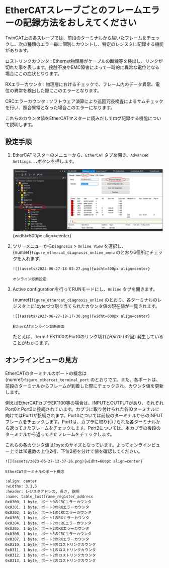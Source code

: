 # EtherCATスレーブごとのフレームエラーの記録方法をおしえてください

TwinCAT上の各スレーブでは、前段のターミナルから届いたフレームをチェックし、次の種類のエラー毎に個別にカウントし、特定のレジスタに記録する機能があります。

ロストリンクカウンタ
    : Ethernet物理層がケーブルの断線等を検出し、リンクが切れた事を表します。接触不良やEMC障害によって一時的に異常な電位となる場合にこの症状となります。

RXエラーカウンタ
    : 物理層におけるチェックで、フレーム内のデータ異常、電位の異常を検出した際にこのエラーとなります。

CRCエラーカウンタ
    : ソフトウェア演算により巡回冗長検査によるサムチェックを行い、照合異常となった場合このエラーになります。

これらのカウンタ値をEtherCATマスターに読みだしてログ記録する機能について説明します。

## 設定手順

1. EtherCATマスターのメニューから、`EtherCAT` タブを開き、`Advanced Settings...`ボタンを押します。

    ![](assets/2023-06-27-18-01-01.png){widht=500px align=center}

2. ツリーメニューから`Diagnosis` > `Online View` を選択し、{numref}`figure_ethercat_diagnosis_online_menu` のとおり6個所にチェックを入れます。

    ```{figure-md} figure_ethercat_diagnosis_online_menu
    ![](assets/2023-06-27-18-03-27.png){widht=400px align=center}

    オンライン診断設定
    ```

3. Active configurationを行ってRUNモードにし、`Online` タブを開きます。

    {numref}`figure_ethercat_diagnosis_online` のとおり、各ターミナルのレジスタ上に1byteづつ割り当てられたカウンタ値の現在値が一覧されます。

    ```{figure-md} figure_ethercat_diagnosis_online
    ![](assets/2023-06-27-18-17-30.png){widht=600px align=center}

    EtherCATオンライン診断画面
    ```

    たとえば、Term 1 EK1100のPort0のリンク切れが0x20 (32回) 発生していることがわかります。


## オンラインビューの見方

EtherCATのターミナルのポートの概念は{numref}`figure_ethercat_terminal_port` のとおりです。また、各ポートは、前段のターミナルからフレームが到着した際にチェックされ、カウンタ値を更新します。

例えばEtherCATカプラEK1100等の場合は、INPUTとOUTPUTがあり、それぞれPort0とPort2に接続されています。カプラに取り付けられた各IOターミナルに向けてはPort1が接続されます。Port0については前段のターミナルからのINPUTフレームをチェックします。Port1は、カプラに取り付けられた各ターミナルから返ってきたフレームをチェックします。Port2については、本カプラの後段のターミナルから返ってきたフレームをチェックします。

これらの各カウンタ値は1byteのサイズとなっています。よってオンラインビュー上では16進数の上位2桁、下位2桁を分けて値を確認してください。

```{figure-md} figure_ethercat_terminal_port
![](assets/2023-06-27-12-37-26.png){widht=600px align=center}

EtherCATターミナルのポート概念
```

```{csv-table} レジスタ一覧表
:align: center
:widths: 3,1,6
:header: レジスタアドレス, 長さ, 説明
:name: table_lostframe_register_address
0x0300, 1 byte, ポート0のCRCエラーカウンタ
0x0301, 1 byte, ポート0のRXエラーカウンタ
0x0302, 1 byte, ポート1のCRCエラーカウンタ
0x0303, 1 byte, ポート1のRXエラーカウンタ
0x0304, 1 byte, ポート2のCRCエラーカウンタ
0x0305, 1 byte, ポート2のRXエラーカウンタ
0x0306, 1 byte, ポート3のCRCエラーカウンタ
0x0307, 1 byte, ポート3のRXエラーカウンタ
0x0310, 1 byte, ポート0のロストリンクカウンタ
0x0311, 1 byte, ポート1のロストリンクカウンタ
0x0312, 1 byte, ポート2のロストリンクカウンタ
0x0313, 1 byte, ポート3のロストリンクカウンタ
```
